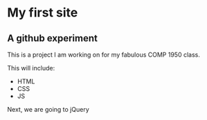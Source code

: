 # My first site
## A github experiment

This is a project I am working on for my fabulous COMP 1950 class.

This will include:

* HTML
* CSS
* JS

Next, we are going to jQuery
